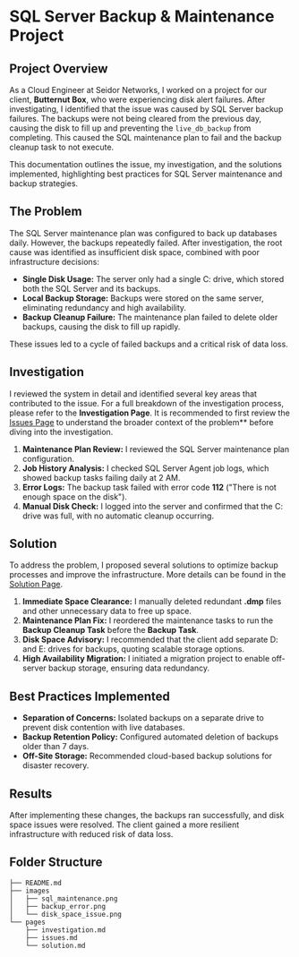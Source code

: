# SQL Server Backup & Maintenance Project

## Project Overview

As a Cloud Engineer at Seidor Networks, I worked on a project for our client, **Butternut Box**, who were experiencing disk alert failures. After investigating, I identified that the issue was caused by SQL Server backup failures. The backups were not being cleared from the previous day, causing the disk to fill up and preventing the `live_db_backup` from completing. This caused the SQL maintenance plan to fail and the backup cleanup task to not execute. 

This documentation outlines the issue, my investigation, and the solutions implemented, highlighting best practices for SQL Server maintenance and backup strategies.

## The Problem

The SQL Server maintenance plan was configured to back up databases daily. However, the backups repeatedly failed. After investigation, the root cause was identified as insufficient disk space, combined with poor infrastructure decisions:

- **Single Disk Usage:** The server only had a single C: drive, which stored both the SQL Server and its backups.
- **Local Backup Storage:** Backups were stored on the same server, eliminating redundancy and high availability.
- **Backup Cleanup Failure:** The maintenance plan failed to delete older backups, causing the disk to fill up rapidly.

These issues led to a cycle of failed backups and a critical risk of data loss.

## Investigation

I reviewed the system in detail and identified several key areas that contributed to the issue. For a full breakdown of the investigation process, please refer to the **Investigation Page**. It is recommended to first review the [Issues Page](issues.md) to understand the broader context of the problem** before diving into the investigation.

1. **Maintenance Plan Review:** I reviewed the SQL Server maintenance plan configuration.
2. **Job History Analysis:** I checked SQL Server Agent job logs, which showed backup tasks failing daily at 2 AM.
3. **Error Logs:** The backup task failed with error code **112** ("There is not enough space on the disk").
4. **Manual Disk Check:** I logged into the server and confirmed that the C: drive was full, with no automatic cleanup occurring.

## Solution

To address the problem, I proposed several solutions to optimize backup processes and improve the infrastructure. More details can be found in the [Solution Page](solution.md).

1. **Immediate Space Clearance:** I manually deleted redundant **.dmp** files and other unnecessary data to free up space.
2. **Maintenance Plan Fix:** I reordered the maintenance tasks to run the **Backup Cleanup Task** before the **Backup Task**.
3. **Disk Space Advisory:** I recommended that the client add separate D: and E: drives for backups, quoting scalable storage options.
4. **High Availability Migration:** I initiated a migration project to enable off-server backup storage, ensuring data redundancy.

## Best Practices Implemented

- **Separation of Concerns:** Isolated backups on a separate drive to prevent disk contention with live databases.
- **Backup Retention Policy:** Configured automated deletion of backups older than 7 days.
- **Off-Site Storage:** Recommended cloud-based backup solutions for disaster recovery.

## Results

After implementing these changes, the backups ran successfully, and disk space issues were resolved. The client gained a more resilient infrastructure with reduced risk of data loss.

## Folder Structure

```
├── README.md
├── images
│   ├── sql_maintenance.png
│   ├── backup_error.png
│   └── disk_space_issue.png
└── pages
    ├── investigation.md
    ├── issues.md
    └── solution.md
```
